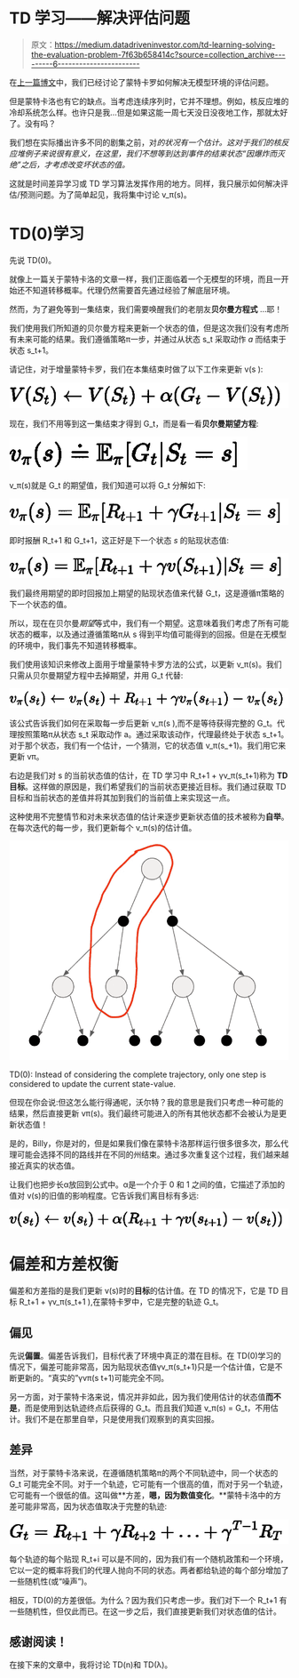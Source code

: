 # TD 学习——解决评估问题

> 原文：<https://medium.datadriveninvestor.com/td-learning-solving-the-evaluation-problem-7f63b658414c?source=collection_archive---------6----------------------->

在[上一篇博文](https://medium.com/datadriveninvestor/reinforcement-learning-monte-carlo-for-policy-evaluation-312fd2e8331d)中，我们已经讨论了蒙特卡罗如何解决无模型环境的评估问题。

但是蒙特卡洛也有它的缺点。当考虑连续序列时，它并不理想。例如，核反应堆的冷却系统怎么样。也许只是我…但是如果这能一周七天没日没夜地工作，那就太好了。没有吗？

我们想在实际播出许多不同的剧集之前，对*的状况有一个估计。这对于我们的核反应堆例子来说很有意义，在这里，我们不想等到达到事件的结束状态“因爆炸而灭绝”之后，才考虑改变坏状态的值。*

这就是时间差异学习或 TD 学习算法发挥作用的地方。同样，我只展示如何解决评估/预测问题。为了简单起见，我将集中讨论 v_π(s)。

# TD(0)学习

先说 TD(0)。

就像上一篇关于蒙特卡洛的文章一样，我们正面临着一个无模型的环境，而且一开始还不知道转移概率。代理仍然需要首先通过经验了解底层环境。

然而，为了避免等到一集结束，我们需要唤醒我们的老朋友**贝尔曼方程式** …耶！

我们使用我们所知道的贝尔曼方程来更新一个状态的值，但是这次我们没有考虑所有未来可能的结果。我们遵循策略π一步，并通过从状态 s_t 采取动作 *a* 而结束于状态 s_t+1。

请记住，对于增量蒙特卡罗，我们在本集结束时做了以下工作来更新 v(s ):

![](img/f8ea84e4b293810e8679bec157b29dcb.png)

现在，我们不用等到这一集结束才得到 G_t，而是看一看**贝尔曼期望方程**:

![](img/7eb06001b68bf261c620082ecc0ad4b3.png)

v_π(s)就是 G_t 的期望值，我们知道可以将 G_t 分解如下:

![](img/caf501d3d75a8d346b31276cf14762cb.png)

即时报酬 R_t+1 和 G_t+1，这正好是下一个状态 *s* 的贴现状态值:

![](img/ffb8ec09837e87bffccf6715e6c58ad8.png)

我们最终用期望的即时回报加上期望的贴现状态值来代替 G_t，这是遵循π策略的下一个状态的值。

所以，现在在贝尔曼*期望*等式中，我们有一个期望。这意味着我们考虑了所有可能状态的概率，以及通过遵循策略π从 s 得到平均值可能得到的回报。但是在无模型的环境中，我们事先不知道转移概率。

我们使用该知识来修改上面用于增量蒙特卡罗方法的公式，以更新 v_π(s)。我们只需从贝尔曼期望方程中去掉期望，并用 G_t 代替:

![](img/2abb6e61f08f87a64ee6859b2b54380a.png)

该公式告诉我们如何在采取每一步后更新 v_π(s ),而不是等待获得完整的 G_t。代理按照策略π从状态 s_t 采取动作 a。通过采取该动作，代理最终处于状态 s_t+1。对于那个状态，我们有一个估计，一个猜测，它的状态值 v_π(s_+1)。我们用它来更新 vπ。

右边是我们对 s 的当前状态值的估计，在 TD 学习中 R_t+1 + γv_π(s_t+1)称为 **TD 目标**。这样做的原因是，我们希望我们的当前状态更接近目标。我们通过获取 TD 目标和当前状态的差值并将其加到我们的当前值上来实现这一点。

这种使用不完整情节和对未来状态值的估计来逐步更新状态值的技术被称为**自举**。在每次迭代的每一步，我们更新每个 v_π(s)的估计值。

![](img/2268eb9772280a6b6730e37fbf1ed356.png)

TD(0): Instead of considering the complete trajectory, only one step is considered to update the current state-value.

但现在你会说:但这怎么能行得通呢，沃尔特？我的意思是我们只考虑一种可能的结果，然后直接更新 vπ(s)。我们最终可能进入的所有其他状态都不会被认为是更新状态值！

是的，Billy，你是对的，但是如果我们像在蒙特卡洛那样运行很多很多次，那么代理可能会选择不同的路线并在不同的州结束。通过多次重复这个过程，我们越来越接近真实的状态值。

让我们也把步长α放回到公式中。α是一个介于 0 和 1 之间的值，它描述了添加的值对 v(s)的旧值的影响程度。它告诉我们离目标有多远:

![](img/c7ffb0c60c07e3fec4f4a9c6efecd76a.png)

# 偏差和方差权衡

偏差和方差指的是我们更新 v(s)时的**目标**的估计值。在 TD 的情况下，它是 TD 目标 R_t+1 + γv_π(s_t+1 ),在蒙特卡罗中，它是完整的轨迹 G_t。

## 偏见

先说**偏置**。偏差告诉我们，目标代表了环境中真正的潜在目标。在 TD(0)学习的情况下，偏差可能非常高，因为贴现状态值γv_π(s_t+1)只是一个估计值，它是不断更新的。“真实的”γvπ(s t+1)可能完全不同。

另一方面，对于蒙特卡洛来说，情况并非如此，因为我们使用估计的状态值**而不是**，而是使用到达轨迹终点后获得的 G_t。而且我们知道 v_π(s) = G_t，不用估计。我们不是在那里自举，只是使用我们观察到的真实回报。

## 差异

当然，对于蒙特卡洛来说，在遵循随机策略π的两个不同轨迹中，同一个状态的 G_t 可能完全不同。对于一个轨迹，它可能有一个很高的值，而对于另一个轨迹，它可能有一个很低的值。这叫做**方差，**嗯，因为数值变化**。**蒙特卡洛中的方差可能非常高，因为状态值取决于完整的轨迹:

![](img/00d88f123832b72bb98c420c24eb7af2.png)

每个轨迹的每个贴现 R_t+i 可以是不同的，因为我们有一个随机政策和一个环境，它以一定的概率将我们的代理人抛向不同的状态。两者都给轨迹的每个部分增加了一些随机性(或“噪声”)。

相反，TD(0)的方差很低。为什么？因为我们只考虑一步。我们对下一个 R_t+1 有一些随机性，但仅此而已。在这一步之后，我们直接更新我们对状态值的估计。

## 感谢阅读！

在接下来的文章中，我将讨论 TD(n)和 TD(λ)。